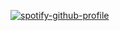 



<!--
**yvvessel/yvvessel** is a ✨ _special_ ✨ repository because its `README.md` (this file) appears on your GitHub profile.



-->
[![spotify-github-profile](https://spotify-github-profile.kittinanx.com/api/view?uid=3153v7c54mxtnqcioxrfpw5ac7dy&cover_image=true&theme=default&show_offline=false&background_color=121212&interchange=true&bar_color=53b14f&bar_color_cover=false)](https://spotify-github-profile.kittinanx.com/api/view?uid=3153v7c54mxtnqcioxrfpw5ac7dy&redirect=true)
